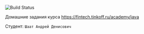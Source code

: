 ![Build Status](https://github.com/ASHGOLDOFFICIAL/java-course-2023/actions/workflows/build.yml/badge.svg)

Домашние задания курса https://fintech.tinkoff.ru/academy/java

Студент: `Шаат Андрей Денисович`
